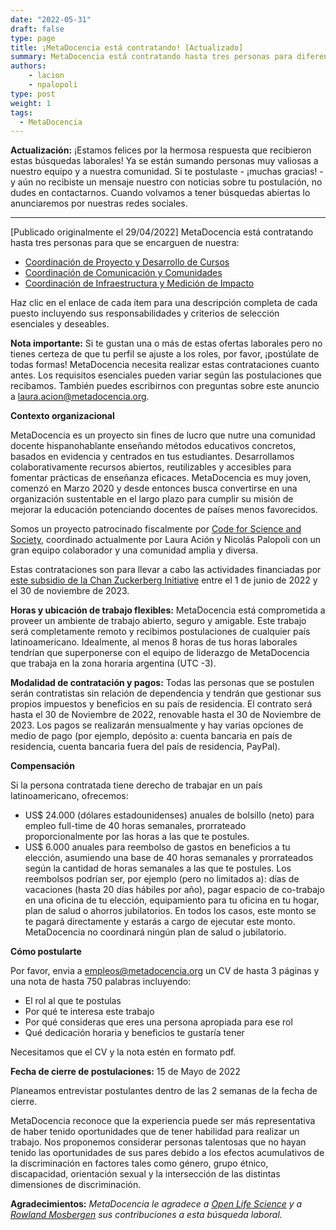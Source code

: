 ```yaml
---
date: "2022-05-31"
draft: false
type: page
title: ¡MetaDocencia está contratando! [Actualizado]
summary: MetaDocencia está contratando hasta tres personas para diferentes roles esenciales.
authors: 
    - lacion
    - npalopoli
type: post
weight: 1
tags: 
  - MetaDocencia
---
```


**Actualización:** ¡Estamos felices por la hermosa respuesta que recibieron estas búsquedas laborales! Ya se están sumando personas muy valiosas a nuestro equipo y a nuestra comunidad. Si te postulaste - ¡muchas gracias! - y aún no recibiste un mensaje nuestro con noticias sobre tu postulación, no dudes en contactarnos. Cuando volvamos a tener búsquedas abiertas lo anunciaremos por nuestras redes sociales. 

------

[Publicado originalmente el 29/04/2022] MetaDocencia está contratando hasta tres personas para que se encarguen de nuestra:

* [Coordinación de Proyecto y Desarrollo de Cursos](https://docs.google.com/document/d/1IN4tk7M7fvsXZiSdHfuXxlHkiqadd7od-I4Q9j639po/edit?usp=sharing)
* [Coordinación de Comunicación y Comunidades](https://docs.google.com/document/d/1zeAAiSdO-Y1-XH5MwsJGwpkJqxL8ljBO7GQx3TSio50/edit?usp=sharing)
* [Coordinación  de Infraestructura y Medición de Impacto](https://docs.google.com/document/d/1vkP5sG-eYCAKdzWqY5TFLevWdiWvrP3CC9y25EmNxTc/edit?usp=sharing)

Haz clic en el enlace de cada ítem para una descripción completa de cada puesto incluyendo sus responsabilidades y criterios de selección esenciales y deseables.

**Nota importante:** Si te gustan una o más de estas ofertas laborales pero no tienes certeza de que tu perfil se ajuste a los roles, por favor, ¡postúlate de todas formas! MetaDocencia necesita realizar estas contrataciones cuanto antes. Los requisitos esenciales pueden variar según las postulaciones que recibamos. También puedes escribirnos con preguntas sobre este anuncio a [laura.acion@metadocencia.org](mailto:laura.acion@metadocencia.org).

**Contexto organizacional**

MetaDocencia es un proyecto sin fines de lucro que nutre una comunidad docente hispanohablante enseñando métodos educativos concretos, basados en evidencia y centrados en tus estudiantes. Desarrollamos colaborativamente recursos abiertos, reutilizables y accesibles para fomentar prácticas de enseñanza eficaces. MetaDocencia es muy joven, comenzó en Marzo 2020 y desde entonces busca convertirse en una organización sustentable en el largo plazo para cumplir su misión de mejorar la educación potenciando docentes de países menos favorecidos.

Somos un proyecto patrocinado fiscalmente por [Code for Science and Society](https://codeforscience.org/), coordinado actualmente por Laura Ación y Nicolás Palopoli con un gran equipo colaborador y una comunidad amplia y diversa. 

Estas contrataciones son para llevar a cabo las actividades financiadas por [este subsidio de la Chan Zuckerberg Initiative](https://docs.google.com/document/d/1DLsx7m_q31ZC57XvyV4VqApRSC4lbKVDqmzp2uiNtrw/edit?usp=sharing) entre el 1 de junio de 2022 y el 30 de noviembre de 2023. 

**Horas y ubicación de trabajo flexibles:** MetaDocencia está comprometida a proveer un ambiente de trabajo abierto, seguro y amigable. Este trabajo será completamente remoto y recibimos postulaciones de cualquier país latinoamericano. Idealmente, al menos 8 horas de tus horas laborales tendrían que superponerse con el equipo de liderazgo de MetaDocencia que trabaja en la zona horaria argentina (UTC -3). 

**Modalidad de contratación y pagos:** Todas las personas que se postulen serán contratistas sin relación de dependencia y tendrán que gestionar sus propios impuestos y beneficios en su país de residencia. El contrato será hasta el 30 de Noviembre de 2022, renovable hasta el 30 de Noviembre de 2023. Los pagos se realizarán mensualmente y hay varias opciones de medio de pago (por ejemplo, depósito a: cuenta bancaria en país de residencia, cuenta bancaria fuera del país de residencia, PayPal).  

**Compensación**

Si la persona contratada tiene derecho de trabajar en un país latinoamericano, ofrecemos:

* US$ 24.000 (dólares estadounidenses) anuales de bolsillo (neto) para empleo full-time de 40 horas semanales, prorrateado proporcionalmente por las horas a las que te postules. 
* US$ 6.000 anuales para reembolso de gastos en beneficios a tu elección, asumiendo una base de 40 horas semanales y prorrateados según la cantidad de horas semanales a las que te postules. Los reembolsos podrían ser, por ejemplo (pero no limitados a): días de vacaciones (hasta 20 días hábiles por año), pagar espacio de co-trabajo en una oficina de tu elección, equipamiento para tu oficina en tu hogar, plan de salud o ahorros jubilatorios. En todos los casos, este monto se te pagará directamente y estarás a cargo de ejecutar este monto. MetaDocencia no coordinará ningún plan de salud o jubilatorio.

**Cómo postularte**

Por favor, envia a empleos@metadocencia.org un CV de hasta 3 páginas y una nota de hasta 750 palabras incluyendo:

* El rol al que te postulas
* Por qué te interesa este trabajo
* Por qué consideras que eres una persona apropiada para ese rol
* Qué dedicación horaria y beneficios te gustaría tener

Necesitamos que el CV y la nota estén en formato pdf.

**Fecha de cierre de postulaciones:** 15 de Mayo de 2022

Planeamos entrevistar postulantes dentro de las 2 semanas de la fecha de cierre.

MetaDocencia reconoce que la experiencia puede ser más representativa de haber tenido oportunidades que de tener habilidad para realizar un trabajo. Nos proponemos considerar personas talentosas que no hayan tenido las oportunidades de sus pares debido a los efectos acumulativos de la discriminación en factores tales como género, grupo étnico, discapacidad, orientación sexual y la intersección de las distintas dimensiones de discriminación.

**Agradecimientos:** _MetaDocencia le agradece a [Open Life Science](https://openlifesci.org/) y a [Rowland Mosbergen](https://www.practicaldiversity.org/) sus contribuciones a esta búsqueda laboral._ 

